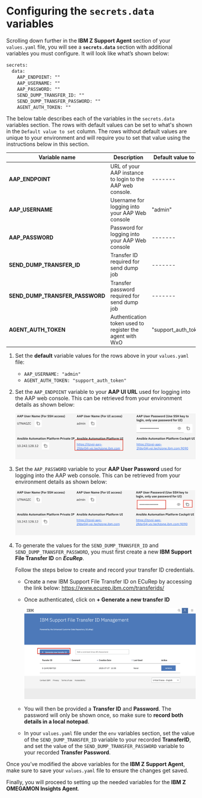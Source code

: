 # Configuring the `secrets.data` variables

Scrolling down further in the **IBM Z Support Agent** section of your `values.yaml` file, you will see a **`secrets.data`** section with additional variables you must configure. It will look like what’s shown below:

```
secrets:
  data:
    AAP_ENDPOINT: ""
    AAP_USERNAME: ""
    AAP_PASSWORD: ""
    SEND_DUMP_TRANSFER_ID: ""
    SEND_DUMP_TRANSFER_PASSWORD: ""
    AGENT_AUTH_TOKEN: ""
```

The below table describes each of the variables in the `secrets.data` variables section. The rows with default values can be set to what's shown in the `Default value to set` column. The rows without default values are unique to your environment and will require you to set that value using the instructions below in this section. 


**Variable name** | **Description** | **Default value to set**
--- | --- | ---
**AAP_ENDPOINT** | URL of your AAP instance to login to the AAP web console. | -------
**AAP_USERNAME** | Username for logging into your AAP Web console | "admin"
**AAP_PASSWORD** | Password for logging into your AAP Web console | -------
**SEND_DUMP_TRANSFER_ID** | Transfer ID required for send dump job | -------
**SEND_DUMP_TRANSFER_PASSWORD** | Transfer password required for send dump job | -------
**AGENT_AUTH_TOKEN** | Authentication token used to register the agent with WxO | "support_auth_token"

1. Set the **default** variable values for the rows above in your `values.yaml` file:

    * `AAP_USERNAME: "admin"`
    * `AGENT_AUTH_TOKEN: "support_auth_token"`


2. Set the `AAP_ENDPOINT` variable to your **AAP UI URL** used for logging into the AAP web console. This can be retrieved from your environment details as shown below:
   
    ![](_attachments/aap1.png)

3. Set the `AAP_PASSWORD` variable to your **AAP User Password** used for logging into the AAP web console. This can be retrieved from your environment details as shown below:
   
    ![](_attachments/aap2.png)

4. To generate the values for the `SEND_DUMP_TRANSFER_ID` and `SEND_DUMP_TRANSFER_PASSWORD`, you must first create a new **IBM Support File Transfer ID** on ***EcuRep***. 
   
    Follow the steps below to create and record your transfer ID credentials. 

    - Create a new IBM Support File Transfer ID on ECuRep by accessing the link below:
    <a href="https://www.ecurep.ibm.com/transferids/" target="_blank">https://www.ecurep.ibm.com/transferids/</a>

    - Once authenticated, click on **+ Generate a new transfer ID**
  
        ![](_attachments/aap3.png)
    
    - You will then be provided a **Transfer ID** and **Password**. The password will only be shown once, so make sure to **record both details in a local notepad**.

    - In your `values.yaml` file under the `env` variables section, set the value of the `SEND_DUMP_TRANSFER_ID` variable to your recorded **TransferID**, and set the value of the `SEND_DUMP_TRANSFER_PASSWORD` variable to your recorded **Transfer Password**.

Once you’ve modified the above variables for the **IBM Z Support Agent**, make sure to save your `values.yaml` file to ensure the changes get saved.

Finally, you will proceed to setting up the needed variables for the **IBM Z OMEGAMON Insights Agent**.